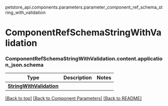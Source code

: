 <a name="top"></a>
petstore_api.components.parameters.parameter_component_ref_schema_string_with_validation
# ComponentRefSchemaStringWithValidation
### <a id="parameter_component_ref_schema_string_with_validationcontentapplication_jsonschema" >ComponentRefSchemaStringWithValidation.content.application_json.schema</a>
Type | Description  | Notes
------------- | ------------- | -------------
[**StringWithValidation**](../../components/schema/string_with_validation.StringWithValidation.md) |  | 


[[Back to top]](#top) [[Back to Component Parameters]](../../../README.md#Component-Parameters) [[Back to README]](../../../README.md)

